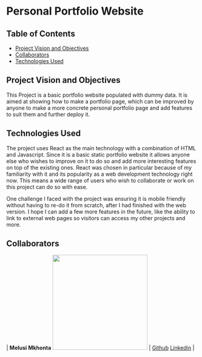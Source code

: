 # Personal Portfolio Website

## Table of Contents
- [Project Vision and Objectives](#project-vision-and-objectives)  
- [Collaborators](#collaborators)
- [Technologies Used](#technologies-used)

## Project Vision and Objectives  
This Project is a basic portfolio website populated with dummy data. It is aimed at showing how to make a portfolio page, which can be improved by anyone to make a more concrete personal portfolio page and add features to suit them and further deploy it.

## Technologies Used
The project uses React as the main technology with a combination of HTML and Javascript. Since it is a basic static portfolio website it allows anyone else who
wishes to improve on it to do so and add more interesting features on top of the existing ones. React was chosen in particular because of my familiarity with it 
and its popularity as a web development technology right now. This means a wide range of users who wish to collaborate or work on this project can do so with ease.

One challenge I faced with the project was ensuring it is mobile friendly without having to re-do it from scratch, after I had finished with the web version. I hope I can add a few more features in the future, like the ability to link to external web pages so visitors can access my other projects and more.

## Collaborators
|  **Melusi Mkhonta** 
<img src="https://media-exp1.licdn.com/dms/image/C4D03AQHmAT8DMMsJxQ/profile-displayphoto-shrink_200_200/0/1556401991717?e=1657756800&v=beta&t=fdVRrIDvoTVLwwTzfeCkBw8s8LkwP0nPlMbVCjnuuHM" width="250" height="250"> | [Github](https://github.com/MelussiMkhonta) [Linkedin](https://www.linkedin.com/in/dinho-mkhonta-997b85185/) | 
